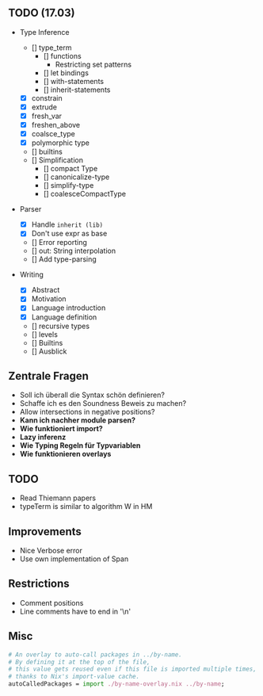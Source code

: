 ## TODO (17.03)
- Type Inference
  - [] type_term
    - [] functions
      - Restricting set patterns
    - [] let bindings
    - [] with-statements
    - [] inherit-statements
  - [x] constrain
  - [x] extrude
  - [x] fresh_var
  - [x] freshen_above
  - [x] coalsce_type
  - [x] polymorphic type
  - [] builtins
  - [] Simplification
    - [] compact Type
    - [] canonicalize-type
    - [] simplify-type
    - [] coalesceCompactType

- Parser
  - [x] Handle `inherit (lib)`
  - [x] Don't use expr as base
  - [] Error reporting
  - [] out: String interpolation
  - [] Add type-parsing

- Writing
  - [x] Abstract
  - [x] Motivation
  - [x] Language introduction
  - [x] Language definition
  - [] recursive types
  - [] levels
  - [] Builtins
  - [] Ausblick

## Zentrale Fragen
- Soll ich überall die Syntax schön definieren?
- Schaffe ich es den Soundness Beweis zu machen?
- Allow intersections in negative positions?
- **Kann ich nachher module parsen?**
- **Wie funktioniert import?**
- **Lazy inferenz**
- **Wie Typing Regeln für Typvariablen**
- **Wie funktionieren overlays**

## TODO
- Read Thiemann papers
- typeTerm is similar to algorithm W in HM

## Improvements
- Nice Verbose error
- Use own implementation of Span

## Restrictions
- Comment positions
- Line comments have to end in '\n'


## Misc
```nix
# An overlay to auto-call packages in ../by-name.
# By defining it at the top of the file,
# this value gets reused even if this file is imported multiple times,
# thanks to Nix's import-value cache.
autoCalledPackages = import ./by-name-overlay.nix ../by-name;
```